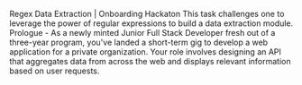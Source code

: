 Regex Data Extraction | Onboarding Hackaton
This task challenges one to leverage the power of regular expressions to build a data extraction module. Prologue - As a newly minted Junior Full Stack Developer fresh out of a three-year program, you've landed a short-term gig to develop a web application for a private organization. Your role involves designing an API that aggregates data from across the web and displays relevant information based on user requests.
